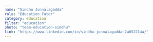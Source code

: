 ```yaml
---
name: "Sindhu Jonnalagadda"
role: "Education Tutor"
category: education
filter: "education"
photo: "team-education-sindhu"
link: "https://www.linkedin.com/in/sindhu-jonnalagadda-2a052214a/"
---
```

